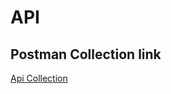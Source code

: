 # API 

## Postman Collection link

[Api Collection](https://www.getpostman.com/collections/45bceafa094b25fe783b)
